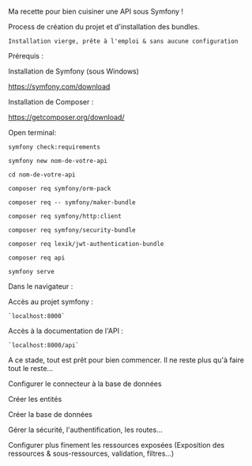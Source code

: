 Ma recette pour bien cuisiner une API sous Symfony !

Process de création du projet et d'installation des bundles.

  `Installation vierge, prête à l'emploi & sans aucune configuration`


Prérequis :

Installation de Symfony (sous Windows)

  https://symfony.com/download


Installation de Composer :

  https://getcomposer.org/download/


Open terminal:

`symfony check:requirements`

`symfony new nom-de-votre-api`

`cd nom-de-votre-api`

`composer req symfony/orm-pack`

`composer req -- symfony/maker-bundle`

`composer req symfony/http:client`

`composer req symfony/security-bundle`

`composer req lexik/jwt-authentication-bundle`

`composer req api`

`symfony serve`


Dans le navigateur :

  Accès au projet symfony :
  
    `localhost:8000`


  Accès à la documentation de l'API :
  
    `localhost:8000/api`
    
    
A ce stade, tout est prêt pour bien commencer. Il ne reste plus qu'à faire tout le reste...

  Configurer le connecteur à la base de données
  
  Créer les entités
  
  Créer la base de données
  
  Gérer la sécurité, l'authentification, les routes...
  
  Configurer plus finement les ressources exposées (Exposition des ressources & sous-ressources, validation, filtres...)
